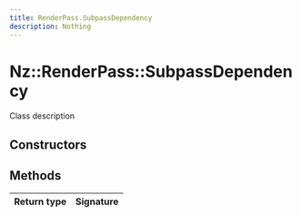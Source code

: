```yaml
---
title: RenderPass.SubpassDependency
description: Nothing
---
```


# Nz::RenderPass::SubpassDependency

Class description

## Constructors


## Methods

| Return type | Signature |
| ----------- | --------- |
